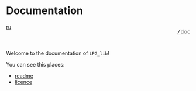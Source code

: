 # Documentation

<div style="display: flex; justify-content: space-between; margin-bottom: 25px">
  <a href="/doc/ru/index.md">ru</a>

  <p style="text-align: right;
            color: gray;
            font-size: 15px;
            font-family: 'Jetbrains Mono', SFMono-Regular, Consolas, 'Liberation Mono', Menlo, monospace, Arial">
      <a href="/README.md">/</a>doc
  </p>
</div>

Welcome to the documentation of `LPG_lib`!

You can see this places:

+ [readme](/README.md)
+ [licence](/LICENCE.md)
